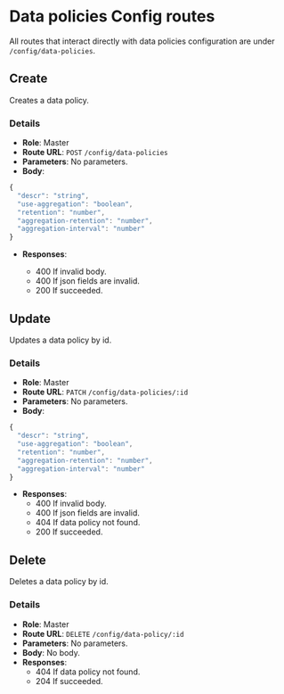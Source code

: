 # Data policies Config routes

All routes that interact directly with data policies configuration are under `/config/data-policies`.

## Create

Creates a data policy.

### Details

- **Role**: Master
- **Route URL**: `POST` `/config/data-policies`
- **Parameters**: No parameters.
- **Body**:

```js
{
  "descr": "string",
  "use-aggregation": "boolean",
  "retention": "number",
  "aggregation-retention": "number",
  "aggregation-interval": "number"
}
```

- **Responses**:

  - 400 If invalid body.
  - 400 If json fields are invalid.
  - 200 If succeeded.

## Update

Updates a data policy by id.

### Details

- **Role**: Master
- **Route URL**: `PATCH` `/config/data-policies/:id`
- **Parameters**: No parameters.
- **Body**:

```js
{
  "descr": "string",
  "use-aggregation": "boolean",
  "retention": "number",
  "aggregation-retention": "number",
  "aggregation-interval": "number"
}
```

- **Responses**:
  - 400 If invalid body.
  - 400 If json fields are invalid.
  - 404 If data policy not found.
  - 200 If succeeded.

## Delete

Deletes a data policy by id.

### Details

- **Role**: Master
- **Route URL**: `DELETE` `/config/data-policy/:id`
- **Parameters**: No parameters.
- **Body**: No body.
- **Responses**:
  - 404 If data policy not found.
  - 204 If succeeded.
